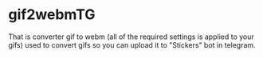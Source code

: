 # gif2webmTG
That is converter gif to webm (all of the required settings is applied to your gifs) used to convert gifs so you can upload it to "Stickers" bot in telegram.
